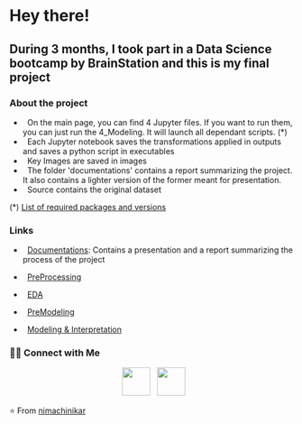 <h1> Hey there!  </h1>
<h2> During 3 months, I took part in a Data Science bootcamp by BrainStation and this is my final project  </h2>
<h3> About the project </h3>

-  &nbsp; On the main page, you can find 4 Jupyter files. If you want to run them, you can just run the 4_Modeling. It will launch all dependant scripts. (*)
-  &nbsp; Each Jupyter notebook saves the transformations applied in outputs and saves a python script in executables
-  &nbsp; Key Images are saved in images
-  &nbsp; The folder 'documentations' contains a report summarizing the project. It also contains a lighter version of the former meant for presentation.
-  &nbsp; Source contains the original dataset

(*)  [List of required packages and versions](https://github.com/nimachinikar/portfolio/blob/main/Data%20Science%20Bootcamp%20Capstone/environment.yml)
<h3> Links </h3>

-  &nbsp; [Documentations](https://github.com/nimachinikar/portfolio/blob/main/Data%20Science%20Bootcamp%20Capstone/documentations): Contains a presentation and a report summarizing the process of the project

-  &nbsp; [PreProcessing](https://github.com/nimachinikar/portfolio/blob/main/Data%20Science%20Bootcamp%20Capstone/1_DataPreProcessing.ipynb)

-  &nbsp; [EDA](https://github.com/nimachinikar/portfolio/blob/main/Data%20Science%20Bootcamp%20Capstone/2_EDA.ipynb)

-  &nbsp; [PreModeling](https://github.com/nimachinikar/portfolio/blob/main/Data%20Science%20Bootcamp%20Capstone/3_PreModeling.ipynb)

-  &nbsp; [Modeling & Interpretation](https://github.com/nimachinikar/portfolio/blob/main/Data%20Science%20Bootcamp%20Capstone/4_Modeling.ipynb)

<h3> 🤝🏻 Connect with Me </h3>

<p align="center">
&nbsp; <a href="https://www.linkedin.com/in/nimachinikar/" target="_blank" rel="noopener noreferrer"><img src="https://img.icons8.com/plasticine/100/000000/linkedin.png" width="50" /></a>
&nbsp; <a href="mailto:nimachinikar@gmail.com" target="_blank" rel="noopener noreferrer"><img src="https://img.icons8.com/plasticine/100/000000/gmail.png"  width="50" /></a>
</p>

⭐️ From [nimachinikar](https://github.com/nimachinikar)
